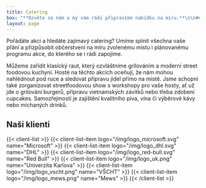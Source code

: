 ```yaml
---
title: Catering
box: "**Ozvěte se nám a my vám rádi připravíme nabídku na míru.**\n\n### E-mail\n[catering@kaiserfranz.cz](mailto:catering@kaiserfranz.cz)\n\n### Telefon\n[604\_240\_046](tel:+420604240046)"
layout: page
---
```

Pořádáte akci a hledáte zajímavý catering? Umíme splnit všechna vaše přání a přizpůsobit občerstvení na míru zvolenému místu i plánovanému programu akce, do kterého se i rádi zapojíme.

Můžeme zařídit klasický raut, který ozvláštníme grilováním a moderní street foodovou kuchyní. Hosté na těchto akcích oceňují, že nám mohou nahlédnout pod ruce a sledovat přípravu jídel přímo na místě. Jsme schopni také zorganizovat streetfoodovou show s workshopy pro vaše hosty, ať už jde o grilování burgerů, přípravu vietnamských závitků nebo třeba zdobení cupcakes. Samozřejmostí je zajištění kvalitního piva, vína či výběrové kávy nebo míchaných drinků.

## Naši klienti

{{< client-list >}}
    {{< client-list-item logo="/img/logo_microsoft.svg" name="Microsoft" >}}
    {{< client-list-item logo="/img/logo_dhl.svg" name="DHL" >}}
    {{< client-list-item logo="/img/logo_red-bull.svg" name="Red Bull" >}}
    {{< client-list-item logo="/img/logo_uk.png" name="Univerzita Karlova" >}}
    {{< client-list-item logo="/img/logo_vscht.png" name="VŠCHT" >}}
    {{< client-list-item logo="/img/logo_mews.png" name="Mews" >}}
{{< /client-list >}}
